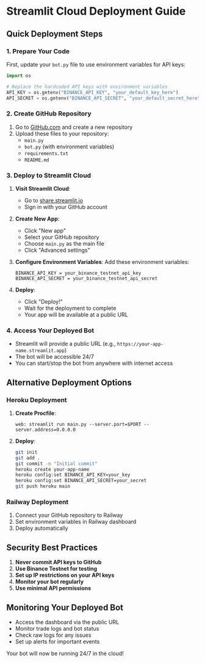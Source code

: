 # Streamlit Cloud Deployment Guide

## Quick Deployment Steps

### 1. Prepare Your Code

First, update your `bot.py` file to use environment variables for API keys:

```python
import os

# Replace the hardcoded API keys with environment variables
API_KEY = os.getenv("BINANCE_API_KEY", "your_default_key_here")
API_SECRET = os.getenv("BINANCE_API_SECRET", "your_default_secret_here")
```

### 2. Create GitHub Repository

1. Go to [GitHub.com](https://github.com) and create a new repository
2. Upload these files to your repository:
   - `main.py`
   - `bot.py` (with environment variables)
   - `requirements.txt`
   - `README.md`

### 3. Deploy to Streamlit Cloud

1. **Visit Streamlit Cloud**:
   - Go to [share.streamlit.io](https://share.streamlit.io)
   - Sign in with your GitHub account

2. **Create New App**:
   - Click "New app"
   - Select your GitHub repository
   - Choose `main.py` as the main file
   - Click "Advanced settings"

3. **Configure Environment Variables**:
   Add these environment variables:
   ```
   BINANCE_API_KEY = your_binance_testnet_api_key
   BINANCE_API_SECRET = your_binance_testnet_api_secret
   ```

4. **Deploy**:
   - Click "Deploy!"
   - Wait for the deployment to complete
   - Your app will be available at a public URL

### 4. Access Your Deployed Bot

- Streamlit will provide a public URL (e.g., `https://your-app-name.streamlit.app`)
- The bot will be accessible 24/7
- You can start/stop the bot from anywhere with internet access

## Alternative Deployment Options

### Heroku Deployment

1. **Create Procfile**:
   ```
   web: streamlit run main.py --server.port=$PORT --server.address=0.0.0.0
   ```

2. **Deploy**:
   ```bash
   git init
   git add .
   git commit -m "Initial commit"
   heroku create your-app-name
   heroku config:set BINANCE_API_KEY=your_key
   heroku config:set BINANCE_API_SECRET=your_secret
   git push heroku main
   ```

### Railway Deployment

1. Connect your GitHub repository to Railway
2. Set environment variables in Railway dashboard
3. Deploy automatically

## Security Best Practices

1. **Never commit API keys to GitHub**
2. **Use Binance Testnet for testing**
3. **Set up IP restrictions on your API keys**
4. **Monitor your bot regularly**
5. **Use minimal API permissions**

## Monitoring Your Deployed Bot

- Access the dashboard via the public URL
- Monitor trade logs and bot status
- Check raw logs for any issues
- Set up alerts for important events

Your bot will now be running 24/7 in the cloud!

